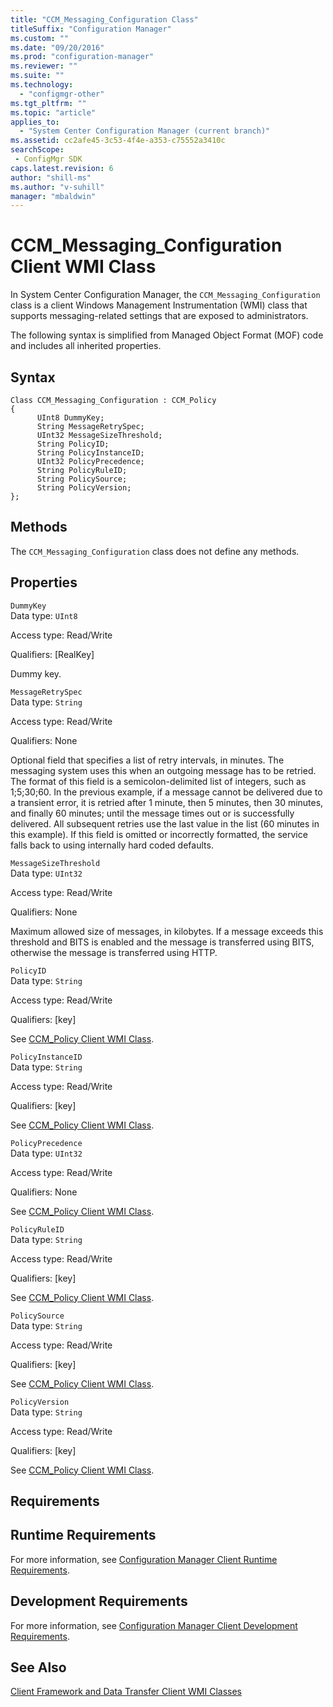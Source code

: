 ```yaml
---
title: "CCM_Messaging_Configuration Class"
titleSuffix: "Configuration Manager"
ms.custom: ""
ms.date: "09/20/2016"
ms.prod: "configuration-manager"
ms.reviewer: ""
ms.suite: ""
ms.technology:
  - "configmgr-other"
ms.tgt_pltfrm: ""
ms.topic: "article"
applies_to:
  - "System Center Configuration Manager (current branch)"
ms.assetid: cc2afe45-3c53-4f4e-a353-c75552a3410csearchScope: - ConfigMgr SDK
caps.latest.revision: 6
author: "shill-ms"
ms.author: "v-suhill"
manager: "mbaldwin"
---
```

# CCM_Messaging_Configuration Client WMI Class
In System Center Configuration Manager, the `CCM_Messaging_Configuration` class is a client Windows Management Instrumentation (WMI) class that supports messaging-related settings that are exposed to administrators.  

 The following syntax is simplified from Managed Object Format (MOF) code and includes all inherited properties.  

## Syntax  

```  
Class CCM_Messaging_Configuration : CCM_Policy  
{  
      UInt8 DummyKey;  
      String MessageRetrySpec;  
      UInt32 MessageSizeThreshold;  
      String PolicyID;  
      String PolicyInstanceID;  
      UInt32 PolicyPrecedence;  
      String PolicyRuleID;  
      String PolicySource;  
      String PolicyVersion;  
};  
```  

## Methods  
 The `CCM_Messaging_Configuration` class does not define any methods.  

## Properties  
 `DummyKey`  
 Data type: `UInt8`  

 Access type: Read/Write  

 Qualifiers: [RealKey]  

 Dummy key.  

 `MessageRetrySpec`  
 Data type: `String`  

 Access type: Read/Write  

 Qualifiers: None  

 Optional field that specifies a list of retry intervals, in minutes. The messaging system uses this when an outgoing message has to be retried. The format of this field is a semicolon-delimited list of integers, such as 1;5;30;60. In the previous example, if a message cannot be delivered due to a transient error, it is retried after 1 minute, then 5 minutes, then 30 minutes, and finally 60 minutes; until the message times out or is successfully delivered. All subsequent retries use the last value in the list (60 minutes in this example). If this field is omitted or incorrectly formatted, the service falls back to using internally hard coded defaults.  

 `MessageSizeThreshold`  
 Data type: `UInt32`  

 Access type: Read/Write  

 Qualifiers: None  

 Maximum allowed size of messages, in kilobytes. If a message exceeds this threshold and BITS is enabled and the message is transferred using BITS, otherwise the message is transferred using HTTP.  

 `PolicyID`  
 Data type: `String`  

 Access type: Read/Write  

 Qualifiers: [key]  

 See [CCM_Policy Client WMI Class](../../../../../develop/reference/core/clients/client-classes/ccm_policy-client-wmi-class.md).  

 `PolicyInstanceID`  
 Data type: `String`  

 Access type: Read/Write  

 Qualifiers: [key]  

 See [CCM_Policy Client WMI Class](../../../../../develop/reference/core/clients/client-classes/ccm_policy-client-wmi-class.md).  

 `PolicyPrecedence`  
 Data type: `UInt32`  

 Access type: Read/Write  

 Qualifiers: None  

 See [CCM_Policy Client WMI Class](../../../../../develop/reference/core/clients/client-classes/ccm_policy-client-wmi-class.md).  

 `PolicyRuleID`  
 Data type: `String`  

 Access type: Read/Write  

 Qualifiers: [key]  

 See [CCM_Policy Client WMI Class](../../../../../develop/reference/core/clients/client-classes/ccm_policy-client-wmi-class.md).  

 `PolicySource`  
 Data type: `String`  

 Access type: Read/Write  

 Qualifiers: [key]  

 See [CCM_Policy Client WMI Class](../../../../../develop/reference/core/clients/client-classes/ccm_policy-client-wmi-class.md).  

 `PolicyVersion`  
 Data type: `String`  

 Access type: Read/Write  

 Qualifiers: [key]  

 See [CCM_Policy Client WMI Class](../../../../../develop/reference/core/clients/client-classes/ccm_policy-client-wmi-class.md).  

## Requirements  

## Runtime Requirements  
 For more information, see [Configuration Manager Client Runtime Requirements](../../../../../develop/core/reqs/client-runtime-requirements.md).  

## Development Requirements  
 For more information, see [Configuration Manager Client Development Requirements](../../../../../develop/core/reqs/client-development-requirements.md).  

## See Also  
 [Client Framework and Data Transfer Client WMI Classes](../../../../../develop/reference/core/clients/client-classes/client-framework-and-data-transfer-client-wmi-classes.md)
